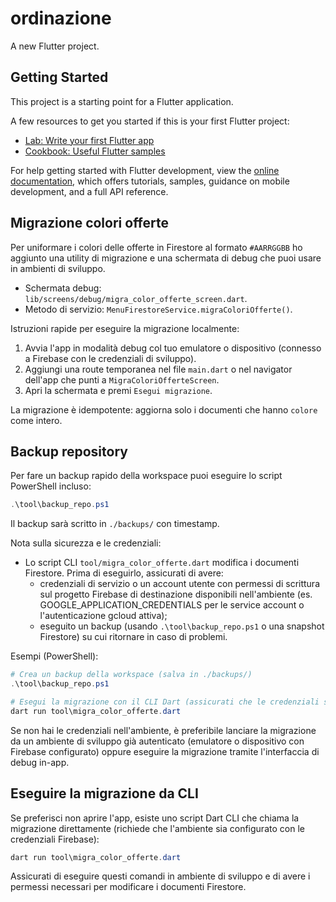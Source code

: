 # ordinazione

A new Flutter project.

## Getting Started

This project is a starting point for a Flutter application.

A few resources to get you started if this is your first Flutter project:

- [Lab: Write your first Flutter app](https://docs.flutter.dev/get-started/codelab)
- [Cookbook: Useful Flutter samples](https://docs.flutter.dev/cookbook)

For help getting started with Flutter development, view the
[online documentation](https://docs.flutter.dev/), which offers tutorials,
samples, guidance on mobile development, and a full API reference.

## Migrazione colori offerte

Per uniformare i colori delle offerte in Firestore al formato `#AARRGGBB` ho aggiunto
una utility di migrazione e una schermata di debug che puoi usare in ambienti di
sviluppo.

- Schermata debug: `lib/screens/debug/migra_color_offerte_screen.dart`.
- Metodo di servizio: `MenuFirestoreService.migraColoriOfferte()`.

Istruzioni rapide per eseguire la migrazione localmente:

1. Avvia l'app in modalità debug col tuo emulatore o dispositivo (connesso a Firebase con le credenziali di sviluppo).
2. Aggiungi una route temporanea nel file `main.dart` o nel navigator dell'app che punti a `MigraColoriOfferteScreen`.
3. Apri la schermata e premi `Esegui migrazione`.

La migrazione è idempotente: aggiorna solo i documenti che hanno `colore` come intero.

## Backup repository

Per fare un backup rapido della workspace puoi eseguire lo script PowerShell incluso:

```powershell
.\tool\backup_repo.ps1
```

Il backup sarà scritto in `./backups/` con timestamp.

Nota sulla sicurezza e le credenziali:

- Lo script CLI `tool/migra_color_offerte.dart` modifica i documenti Firestore. Prima di eseguirlo, assicurati di avere:
	- credenziali di servizio o un account utente con permessi di scrittura sul progetto Firebase di destinazione disponibili nell'ambiente (es. GOOGLE_APPLICATION_CREDENTIALS per le service account o l'autenticazione gcloud attiva);
	- eseguito un backup (usando `.\tool\backup_repo.ps1` o una snapshot Firestore) su cui ritornare in caso di problemi.

Esempi (PowerShell):

```powershell
# Crea un backup della workspace (salva in ./backups/)
.\tool\backup_repo.ps1

# Esegui la migrazione con il CLI Dart (assicurati che le credenziali siano disponibili)
dart run tool\migra_color_offerte.dart
```

Se non hai le credenziali nell'ambiente, è preferibile lanciare la migrazione da un ambiente di sviluppo già autenticato (emulatore o dispositivo con Firebase configurato) oppure eseguire la migrazione tramite l'interfaccia di debug in-app.

## Eseguire la migrazione da CLI

Se preferisci non aprire l'app, esiste uno script Dart CLI che chiama la migrazione
direttamente (richiede che l'ambiente sia configurato con le credenziali Firebase):

```powershell
dart run tool\migra_color_offerte.dart
```

Assicurati di eseguire questi comandi in ambiente di sviluppo e di avere i permessi
necessari per modificare i documenti Firestore.


